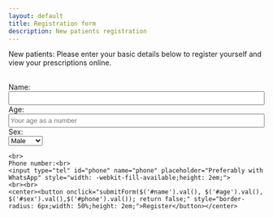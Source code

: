 ```yaml
---
layout: default
title: Registration form
description: New patients registration
---
```



<script src="https://ajax.googleapis.com/ajax/libs/jquery/3.3.1/jquery.min.js"></script>
<script>
	function submitForm(name, age, sex, phone) {
	 if (name == '') return;
	$("#form").html("Registering your details. Please wait..");
	var url = "https://script.google.com/macros/s/AKfycbx6DvxdJKNKfLoiKHKZbfoivK8SXk7XxAegpuGUQoIwdgF2inmxugsBS3FlAL9_-HNp/exec";
	if(urlParam == '2') url = "https://script.google.com/macros/s/AKfycbz9H2p6DFWNCTJKMDtxznPkWthSqyshB4vN4yHnoFTIYWPcYgWdJh9jkA5gP8IlrPSl/exec";
	
	url += "?name="+name+"&age="+age+"&sex="+sex+"&phone="+phone;
	
	$.get(url, function( e ) {
	$("#form").html("<p>Click <a href=\"upi://pay?pa=drsamuel@upi&amp;pn=CHERUKURI SAMUEL MANOJ&amp;cu=INR&amp;am=300.00\">this link</a> on a mobile device to complete payment via UPI.</p><p>You can view your prescriptions from now at- <a href='"+ e +"'>"+e+"</a></p>");
	});
	}
	
	function urlParam(){
	var url = new URL(window.location.href);
	var param = url.searchParams.toString().slice(0, -1);
	return param;
	}
</script>
<form id="form">
	<p>New patients: Please enter your basic details below to register yourself and view your prescriptions online.</p>
	<br>
	Name:<br>
	<input type="text" id="name" name="name" style="width: -webkit-fill-available;height: 2em;">
	<br>
	Age:<br>
	<input type="number" id="age" name="age" placeholder="Your age as a number" style="width: -webkit-fill-available;height: 2em;" required>
	<br>
	Sex:<br>
    <select id="sex" name="sex" style="display: block;">
        <option value="M" selected>Male</option>
        <option value="F">Female</option>
        <option value="Other">Other</option>
    </select>
		
	<br>
	Phone number:<br>
	<input type="tel" id="phone" name="phone" placeholder="Preferably with WhatsApp" style="width: -webkit-fill-available;height: 2em;">
	<br><br>
	<center><button onclick="submitForm($('#name').val(), $('#age').val(), $('#sex').val(),$('#phone').val()); return false;" style="border-radius: 6px;width: 50%;height: 2em;">Register</button></center>
</form>
